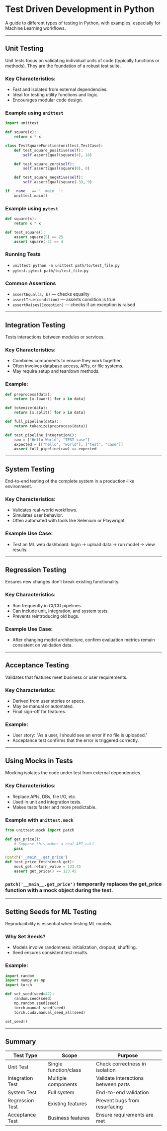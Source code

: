 
# Test Driven Development in Python

A guide to different types of testing in Python, with examples, especially for Machine Learning workflows.

---

## Unit Testing

Unit tests focus on validating individual units of code (typically functions or methods). They are the foundation of a robust test suite.

### Key Characteristics:
- Fast and isolated from external dependencies.
- Ideal for testing utility functions and logic.
- Encourages modular code design.

### Example using `unittest`
```python
import unittest

def square(x):
    return x * x

class TestSquareFunction(unittest.TestCase):
    def test_square_positive(self):
        self.assertEqual(square(4), 16)

    def test_square_zero(self):
        self.assertEqual(square(0), 0)

    def test_square_negative(self):
        self.assertEqual(square(-3), 9)

if __name__ == '__main__':
    unittest.main()
```

### Example using `pytest`
```python
def square(x):
    return x * x

def test_square():
    assert square(5) == 25
    assert square(-2) == 4
```

### Running Tests
- `unittest`: `python -m unittest path/to/test_file.py`
- `pytest`: `pytest path/to/test_file.py`

### Common Assertions
- `assertEqual(a, b)` — checks equality
- `assertTrue(condition)` — asserts condition is true
- `assertRaises(Exception)` — checks if an exception is raised

---

## Integration Testing

Tests interactions between modules or services.

### Key Characteristics:
- Combines components to ensure they work together.
- Often involves database access, APIs, or file systems.
- May require setup and teardown methods.

### Example:
```python
def preprocess(data):
    return [x.lower() for x in data]

def tokenize(data):
    return [x.split() for x in data]

def full_pipeline(data):
    return tokenize(preprocess(data))

def test_pipeline_integration():
    raw = ["Hello World", "TEST case"]
    expected = [["hello", "world"], ["test", "case"]]
    assert full_pipeline(raw) == expected
```

---

## System Testing

End-to-end testing of the complete system in a production-like environment.

### Key Characteristics:
- Validates real-world workflows.
- Simulates user behavior.
- Often automated with tools like Selenium or Playwright.

### Example Use Case:
- Test an ML web dashboard: login → upload data → run model → view results.

---

## Regression Testing

Ensures new changes don’t break existing functionality.

### Key Characteristics:
- Run frequently in CI/CD pipelines.
- Can include unit, integration, and system tests.
- Prevents reintroducing old bugs.

### Example Use Case:
- After changing model architecture, confirm evaluation metrics remain consistent on validation data.

---

## Acceptance Testing

Validates that features meet business or user requirements.

### Key Characteristics:
- Derived from user stories or specs.
- May be manual or automated.
- Final sign-off for features.

### Example:
- User story: "As a user, I should see an error if no file is uploaded."
- Acceptance test confirms that the error is triggered correctly.

---

## Using Mocks in Tests

Mocking isolates the code under test from external dependencies.

### Key Characteristics:
- Replace APIs, DBs, file I/O, etc.
- Used in unit and integration tests.
- Makes tests faster and more predictable.

### Example with `unittest.mock`
```python
from unittest.mock import patch

def get_price():
    # Suppose this makes a real API call
    pass

@patch('__main__.get_price')
def test_price_fetch(mock_get):
    mock_get.return_value = 123.45
    assert get_price() == 123.45
```

### `patch('__main__.get_price')` temporarily replaces the get_price function with a mock object during the test.
---

## Setting Seeds for ML Testing

Reproducibility is essential when testing ML models.

### Why Set Seeds?
- Models involve randomness: initialization, dropout, shuffling.
- Seed ensures consistent test results.

### Example:
```python
import random
import numpy as np
import torch

def set_seed(seed=42):
    random.seed(seed)
    np.random.seed(seed)
    torch.manual_seed(seed)
    torch.cuda.manual_seed_all(seed)

set_seed()
```

---

## Summary

| Test Type         | Scope                | Purpose                                         |
|------------------|----------------------|--------------------------------------------------|
| Unit Test        | Single function/class| Check correctness in isolation                   |
| Integration Test | Multiple components  | Validate interactions between parts              |
| System Test      | Full system          | End-to-end validation                            |
| Regression Test  | Existing features    | Prevent bugs from resurfacing                    |
| Acceptance Test  | Business features    | Ensure requirements are met                      |

